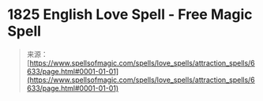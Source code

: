 <!--yml
category: 未分类
date: 2024-06-12 18:41:22
-->

# 1825 English Love Spell - Free Magic Spell

> 来源：[https://www.spellsofmagic.com/spells/love_spells/attraction_spells/6633/page.html#0001-01-01](https://www.spellsofmagic.com/spells/love_spells/attraction_spells/6633/page.html#0001-01-01)